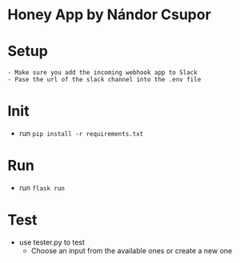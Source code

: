 # Honey App by Nándor Csupor


# Setup
    - Make sure you add the incoming webhook app to Slack
    - Pase the url of the slack channel into the .env file

# Init
- run `pip install -r requirements.txt`

# Run 

- run `flask run`


# Test
- use tester.py to test 
    - Choose an input from the available ones or create a new one